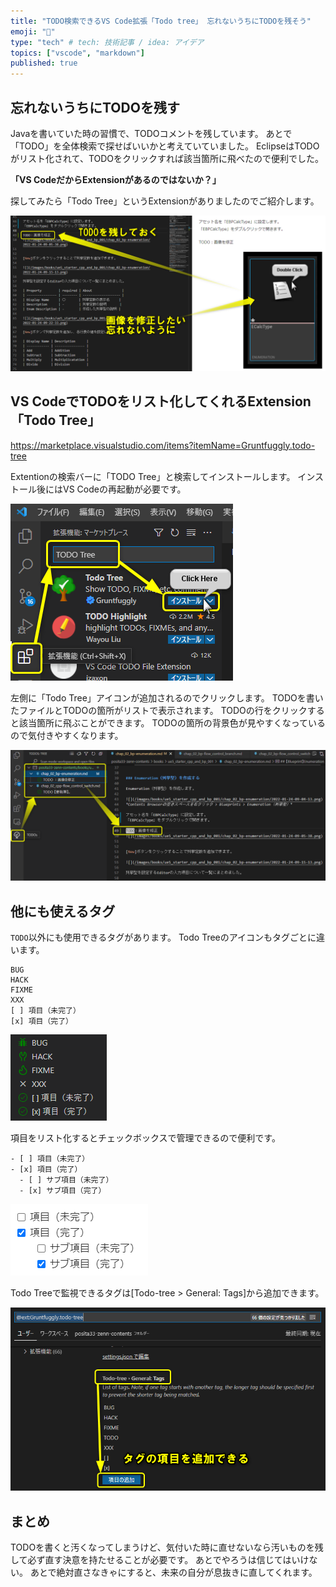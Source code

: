 ```yaml
---
title: "TODO検索できるVS Code拡張「Todo tree」 忘れないうちにTODOを残そう"
emoji: "🦉"
type: "tech" # tech: 技術記事 / idea: アイデア
topics: ["vscode", "markdown"]
published: true
---
```


## 忘れないうちにTODOを残す

Javaを書いていた時の習慣で、TODOコメントを残しています。
あとで「TODO」を全体検索で探せばいいかと考えていていました。
EclipseはTODOがリスト化されて、TODOをクリックすれば該当箇所に飛べたので便利でした。

**「VS CodeだからExtensionがあるのではないか？」**

探してみたら「Todo Tree」というExtensionがありましたのでご紹介します。

![](/images/articles/vscode_extension_todo_tree/2022-02-04-06-17-50.png)


## VS CodeでTODOをリスト化してくれるExtension「Todo Tree」

https://marketplace.visualstudio.com/items?itemName=Gruntfuggly.todo-tree

Extentionの検索バーに「TODO Tree」と検索してインストールします。
インストール後にはVS Codeの再起動が必要です。

![](/images/articles/vscode_extension_todo_tree/2022-02-04-06-06-28.png)

左側に「Todo Tree」アイコンが追加されるのでクリックします。
TODOを書いたファイルとTODOの箇所がリストで表示されます。
TODOの行をクリックすると該当箇所に飛ぶことができます。
TODOの箇所の背景色が見やすくなっているので気付きやすくなります。

![](/images/articles/vscode_extension_todo_tree/2022-02-04-06-14-05.png)

## 他にも使えるタグ

`TODO`以外にも使用できるタグがあります。
Todo Treeのアイコンもタグごとに違います。

```
BUG
HACK
FIXME
XXX
[ ] 項目（未完了）
[x] 項目（完了）
```

![](/images/articles/vscode_extension_todo_tree/2022-02-11-12-52-48.png)

項目をリスト化するとチェックボックスで管理できるので便利です。

```
- [ ] 項目（未完了）
- [x] 項目（完了）
  - [ ] サブ項目（未完了）
  - [x] サブ項目（完了）
```

![](/images/articles/vscode_extension_todo_tree/2022-02-11-12-54-30.png)

Todo Treeで監視できるタグは[Todo-tree > General: Tags]から追加できます。

![](/images/articles/vscode_extension_todo_tree/2022-02-11-12-59-04.png)

## まとめ

TODOを書くと汚くなってしまうけど、気付いた時に直せないなら汚いものを残して必ず直す決意を持たせることが必要です。
あとでやろうは信じてはいけない。
あとで絶対直さなきゃにすると、未来の自分が息抜きに直してくれます。
